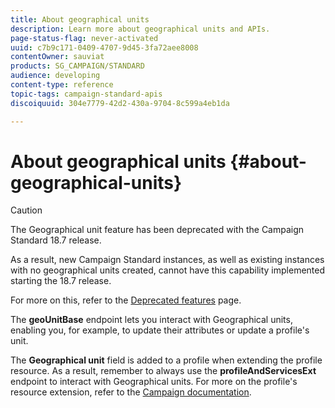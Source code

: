 ```yaml
---
title: About geographical units
description: Learn more about geographical units and APIs.
page-status-flag: never-activated
uuid: c7b9c171-0409-4707-9d45-3fa72aee8008
contentOwner: sauviat
products: SG_CAMPAIGN/STANDARD
audience: developing
content-type: reference
topic-tags: campaign-standard-apis
discoiquuid: 304e7779-42d2-430a-9704-8c599a4eb1da

---
```


# About geographical units {#about-geographical-units}

>[!CAUTION]
>
>The Geographical unit feature has been deprecated with the Campaign Standard 18.7 release.
>
>As a result, new Campaign Standard instances, as well as existing instances with no geographical units created, cannot have this capability implemented starting the 18.7 release.
>
>For more on this, refer to the <a href="https://helpx.adobe.com/campaign/kb/acs-deprecated-and-removed-features.html">Deprecated features</a> page.

The **geoUnitBase** endpoint lets you interact with Geographical units, enabling you, for example, to update their attributes or update a profile's unit.

The **Geographical unit** field is added to a profile when extending the profile resource. As a result, remember to always use the **profileAndServicesExt** endpoint to interact with Geographical units. For more on the profile's resource extension, refer to the [Campaign documentation](https://helpx.adobe.com/campaign/standard/administration/using/organizational-units.html#partitioning-profiles).
